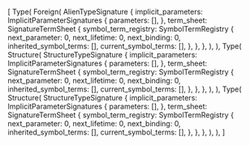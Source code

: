 [
    Type(
        Foreign(
            AlienTypeSignature {
                implicit_parameters: ImplicitParameterSignatures {
                    parameters: [],
                },
                term_sheet: SignatureTermSheet {
                    symbol_term_registry: SymbolTermRegistry {
                        next_parameter: 0,
                        next_lifetime: 0,
                        next_binding: 0,
                        inherited_symbol_terms: [],
                        current_symbol_terms: [],
                    },
                },
            },
        ),
    ),
    Type(
        Structure(
            StructureTypeSignature {
                implicit_parameters: ImplicitParameterSignatures {
                    parameters: [],
                },
                term_sheet: SignatureTermSheet {
                    symbol_term_registry: SymbolTermRegistry {
                        next_parameter: 0,
                        next_lifetime: 0,
                        next_binding: 0,
                        inherited_symbol_terms: [],
                        current_symbol_terms: [],
                    },
                },
            },
        ),
    ),
    Type(
        Structure(
            StructureTypeSignature {
                implicit_parameters: ImplicitParameterSignatures {
                    parameters: [],
                },
                term_sheet: SignatureTermSheet {
                    symbol_term_registry: SymbolTermRegistry {
                        next_parameter: 0,
                        next_lifetime: 0,
                        next_binding: 0,
                        inherited_symbol_terms: [],
                        current_symbol_terms: [],
                    },
                },
            },
        ),
    ),
]